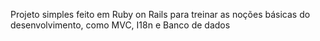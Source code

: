 Projeto simples feito em Ruby on Rails para treinar as noções básicas do desenvolvimento, como MVC, I18n e Banco de dados 

